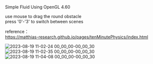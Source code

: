 Simple Fluid Using OpenGL 4.60

use mouse to drag the round obstacle<br>
press '0'-'3' to switch between scenes

reference：<br>
https://matthias-research.github.io/pages/tenMinutePhysics/index.html

![2023-08-19 11-02-24 00_00_00-00_00_30](https://github.com/DarkSleeper/Simple-Fluid/assets/48831197/31b82fa6-6fed-4be2-b729-7cba6b9691a9)
<br>
![2023-08-19 11-02-35 00_00_00-00_00_30](https://github.com/DarkSleeper/Simple-Fluid/assets/48831197/c68f5ca7-c88e-4e39-bcf9-885e1236fdaf)
<br>
![2023-08-19 11-04-08 00_00_00-00_00_30](https://github.com/DarkSleeper/Simple-Fluid/assets/48831197/10509e27-9104-4bf4-9c68-6561b9e04e34)
